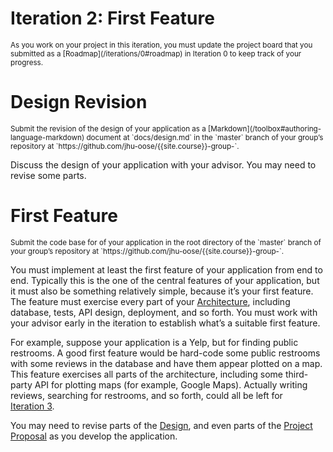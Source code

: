 # Iteration 2: First Feature

<small>
As you work on your project in this iteration, you must update the project board that you submitted as a [Roadmap](/iterations/0#roadmap) in Iteration 0 to keep track of your progress.
</small>

# Design Revision

<small>
Submit the revision of the design of your application as a [Markdown](/toolbox#authoring-language-markdown) document at `docs/design.md` in the `master` branch of your group’s repository at `https://github.com/jhu-oose/{{site.course}}-group-<identifier>`.
</small>

Discuss the design of your application with your advisor. You may need to revise some parts.

# First Feature

<small>
Submit the code base for of your application in the root directory of the `master` branch of your group’s repository at `https://github.com/jhu-oose/{{site.course}}-group-<identifier>`.
</small>

You must implement at least the first feature of your application from end to end. Typically this is the one of the central features of your application, but it must also be something relatively simple, because it’s your first feature. The feature must exercise every part of your [Architecture](/iterations/1#architecture), including database, tests, API design, deployment, and so forth. You must work with your advisor early in the iteration to establish what’s a suitable first feature.

For example, suppose your application is a Yelp, but for finding public restrooms. A good first feature would be hard-code some public restrooms with some reviews in the database and have them appear plotted on a map. This feature exercises all parts of the architecture, including some third-party API for plotting maps (for example, Google Maps). Actually writing reviews, searching for restrooms, and so forth, could all be left for [Iteration 3](/iterations/3).

You may need to revise parts of the [Design](/iterations/1#design), and even parts of the [Project Proposal](/iterations/0#project-proposal) as you develop the application.
